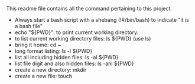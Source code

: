 This readme file contains all the command pertaining to this project.

- Always start a bash script with a shebang (!#/bin/bash) to indicate "it is a bash file"
- echo "${PWD}": to print current working directory.
- to list current working directory files: ls ${PWD} (use ls)
- bring it home: cd ~
- long format listing: ls -l ${PWD}
- list all including hidden files: ls -al ${PWD}
- list file digit and also hidden files: ls -anl ${PWD}
- create a new directory: mkdir
- create a new file: touch
